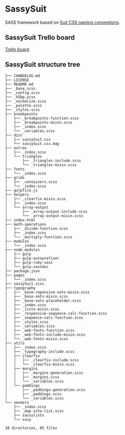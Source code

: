 SassySuit
=========

SASS framework based on [Suit CSS naming conventions](https://github.com/suitcss/suit/blob/master/doc/naming-conventions.md). 

## SassySuit Trello board 

[Trello board](https://trello.com/b/auSCHtYg/development)

## SassySuit structure tree 

	├── CHANGELOG.md
	├── LICENSE
	├── README.md
	├── _base.scss
	├── _config.scss
	├── _h5bp.scss
	├── _normalize.scss
	├── _palette.scss
	├── _styles.scss
	├── breakpoints
	│   ├── _breakpoints-function.scss
	│   ├── _breakpoints-mixin.scss
	│   ├── _index.scss
	│   └── _variables.scss
	├── dist
	│   ├── sassySuit.css
	│   └── sassySuit.css.map
	├── extras
	│   ├── _index.scss
	│   └── triangles
	│       ├── _triangles-include.scss
	│       └── _triangles-mixin.scss
	├── fonts
	│   └── _index.scss
	├── grids
	│   ├── _containers.scss
	│   └── _index.scss
	├── gulpfile.js
	├── helpers
	│   ├── _clearfix-mixin.scss
	│   ├── _index.scss
	│   └── array-output
	│       ├── _array-output-include.scss
	│       └── _array-output-mixin.scss
	├── index.html
	├── math-operations
	│   ├── _divide-function.scss
	│   ├── _index.scss
	│   └── _multiply-function.scss
	├── modules
	│   └── _index.scss
	├── node_modules
	│   ├── gulp
	│   ├── gulp-autoprefixer
	│   ├── gulp-ruby-sass
	│   └── gulp-sassdoc
	├── package.json
	├── pages
	│   └── _index.scss
	├── sassySuit.scss
	├── typography
	│   ├── _base-reponsive-sets-mixin.scss
	│   ├── _base-sets-mixin.scss
	│   ├── _base-sets-placeholder.scss
	│   ├── _index.scss
	│   ├── _lists-mixin.scss
	│   ├── _responsive-sequence-calc-function.scss
	│   ├── _sequence-calc-function.scss
	│   ├── _styles.scss
	│   ├── _variables.scss
	│   ├── _web-fonts-function.scss
	│   ├── _web-fonts-include-mixin.scss
	│   └── _web-fonts-mixin.scss
	├── utils
	│   ├── _index.scss
	│   ├── _typography-include.scss
	│   ├── clearfix
	│   │   ├── _clearfix-include.scss
	│   │   └── _clearfix-mixin.scss
	│   ├── margins
	│   │   ├── _margins-generation.scss
	│   │   ├── _margins.scss
	│   │   └── _variables.scss
	│   └── paddings
	│       ├── _paddings-generation.scss
	│       ├── _paddings.scss
	│       └── _variables.scss
	└── vendors
	    ├── _index.scss
	    ├── _map-into-list.scss
	    ├── sassylists
	    └── susy

`38 directories, 85 files`
